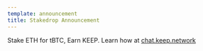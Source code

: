 ```yaml
---
template: announcement
title: Stakedrop Announcement
---
```

Stake ETH for tBTC, Earn KEEP. Learn how at [chat.keep.network](https://chat.keep.network)